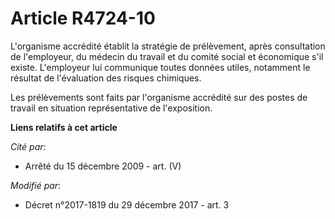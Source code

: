 # Article R4724-10

L'organisme accrédité établit la stratégie de prélèvement, après consultation de l'employeur, du médecin du travail et du
comité social et économique s'il existe. L'employeur lui communique toutes données utiles, notamment le résultat de
l'évaluation des risques chimiques. 

Les prélèvements sont faits par l'organisme accrédité sur des postes de travail en situation représentative de l'exposition.

**Liens relatifs à cet article**

_Cité par_:

  - Arrêté du 15 décembre 2009 - art. (V)

_Modifié par_:

  - Décret n°2017-1819 du 29 décembre 2017 - art. 3
